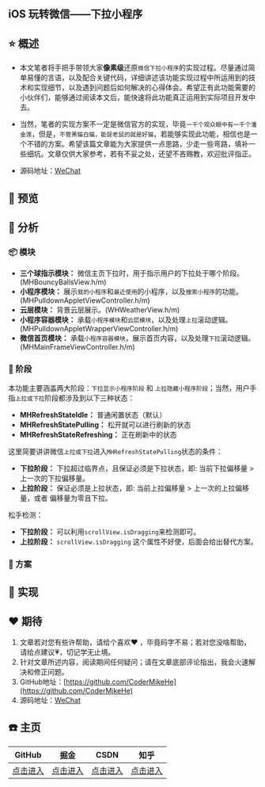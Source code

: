 ## iOS 玩转微信——下拉小程序
## ⭐️ 概述

- 本文笔者将手把手带领大家**像素级**还原`微信下拉小程序`的实现过程。尽量通过简单易懂的言语，以及配合关键代码，详细讲述该功能实现过程中所运用到的技术和实现细节，以及遇到问题后如何解决的心得体会。希望正有此功能需要的小伙伴们，能够通过阅读本文后，能快速将此功能真正运用到实际项目开发中去。

- 当然，笔者的实现方案不一定是微信官方的实现，毕竟`一千个观众眼中有一千个潘金莲`，但是，`不管黑猫白猫，能捉老鼠的就是好猫`，若能够实现此功能，相信也是一个不错的方案。希望该篇文章能为大家提供一点思路，少走一些弯路，填补一些细坑。文章仅供大家参考，若有不妥之处，还望不吝赐教，欢迎批评指正。

- 源码地址：[WeChat](https://github.com/CoderMikeHe/WeChat)

## 🌈 预览


## 🔎 分析

### 📦 模块

- **三个球指示模块：** 微信主页下拉时，用于指示用户的下拉处于哪个阶段。(MHBouncyBallsView.h/m)
- **小程序模块：** 展示`我的小程序`和`最近使用`的小程序，以及`搜索小程序`的功能。(MHPulldownAppletViewController.h/m)
- **云层模块：** 背景云层展示。(WHWeatherView.h/m) 
- **小程序容器模块：** 承载`小程序模块`和`云层模块`，以及处理`上拉`滚动逻辑。(MHPulldownAppletWrapperViewController.h/m)
- **微信首页模块：** 承载`小程序容器模块`，展示首页内容，以及处理`下拉`滚动逻辑。(MHMainFrameViewController.h/m)

### 🚩 阶段

本功能主要涵盖两大阶段：`下拉显示小程序阶段` 和 `上拉隐藏小程序阶段`；当然，用户手指`上拉或下拉`阶段都涉及到以下三种状态：

- **MHRefreshStateIdle：** 普通闲置状态（默认）
- **MHRefreshStatePulling：** 松开就可以进行刷新的状态
- **MHRefreshStateRefreshing：** 正在刷新中的状态

这里简要讲讲微信`上拉或下拉`进入`MHRefreshStatePulling`状态的条件：

- **下拉阶段：** 下拉超过临界点，且保证必须是下拉状态，即: 当前下拉偏移量 > 上一次的下拉偏移量。
- **上拉阶段：** 保证必须是上拉状态，即: 当前上拉偏移量 > 上一次的上拉偏移量，或者 偏移量为零且下拉。

松手检测：

- **下拉阶段：** 可以利用`scrollView.isDragging`来检测即可。
- **上拉阶段：** `scrollView.isDragging` 这个属性不好使，后面会给出替代方案。

### 📌 方案

### 
## 🚀 实现




























## ♥️ 期待
1. 文章若对您有些许帮助，请给个喜欢♥️ ，毕竟码字不易；若对您没啥帮助，请给点建议💗，切记学无止境。
2. 针对文章所述内容，阅读期间任何疑问；请在文章底部评论指出，我会火速解决和修正问题。
3. GitHub地址：[https://github.com/CoderMikeHe](https://github.com/CoderMikeHe)
4. 源码地址：[WeChat](https://github.com/CoderMikeHe/WeChat)

## ☎️ 主页
|GitHub | 掘金 | CSDN | 知乎 |
|:-----: | :-------: | :------: |:------:|
[点击进入](https://github.com/CoderMikeHe) | [点击进入](https://juejin.im/user/59128ee21b69e6006868d639) | [点击进入](https://blog.csdn.net/u011581932) | [点击进入](https://www.zhihu.com/people/codermikehe) |


